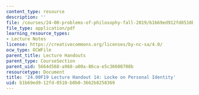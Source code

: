 ```yaml
---
content_type: resource
description: ''
file: /courses/24-00-problems-of-philosophy-fall-2019/b1b69ed912fd0510b0b03662b8258369_MIT24_00F19_lecturehandout14.pdf
file_type: application/pdf
learning_resource_types:
- Lecture Notes
license: https://creativecommons.org/licenses/by-nc-sa/4.0/
ocw_type: OCWFile
parent_title: Lecture Handouts
parent_type: CourseSection
parent_uid: 5664d568-a968-a00a-86ca-e5c36608708b
resourcetype: Document
title: '24.00F19 Lecture Handout 14: Locke on Personal Identity'
uid: b1b69ed9-12fd-0510-b0b0-3662b8258369
---
```

